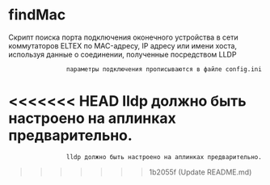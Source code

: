 # findMac
Скрипт поиска порта подключения оконечного устройства в сети коммутаторов ELTEX  по MAC-адресу, IP адресу или имени хоста, используя данные о соединении, полученные посредством LLDP

                    параметры подключения прописываются в файле config.ini
<<<<<<< HEAD
                    lldp должно быть настроено на аплинках предварительно.
=======
                    lldp должно быть настроено на аплинках предварительно.
>>>>>>> 1b2055f (Update README.md)
